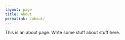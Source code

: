 ```yaml
---
layout: page
title: About
permalink: /about/
---
```


This is an about page. Write some stuff about stuff here.
